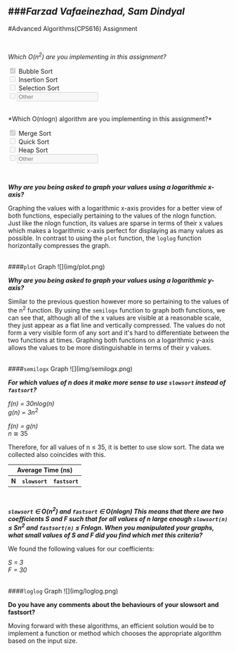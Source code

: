 <script>
	function writeRow(row) {
		document.write("<tr>");
		for (var i = 0; i < row.length; i++)
			document.write("<td align=\"center\">" + row[i] + "</td>");
		document.write("</tr>");
	}
	
</script> 

###*Farzad Vafaeinezhad, Sam Dindyal*
--
#Advanced Algorithms(CPS616) Assignment

<br>

*Which O(n<sup>2</sup>) are you implementing in this assignment?*

<form>

<input type="checkbox" disabled checked> Bubble Sort<br>
<input type="checkbox" disabled> Insertion Sort<br>
<input type="checkbox" disabled> Selection Sort<br>
<input type="checkbox" disabled><input placeholder="Other" disabled></input>
</form>

<br>
*Which O(nlogn) algorithm are you implementing in this assignment?*

<input type="checkbox" disabled checked> Merge Sort<br>
<input type="checkbox" disabled> Quick Sort<br>
<input type="checkbox" disabled> Heap Sort<br>
<input type="checkbox" disabled><input placeholder="Other" disabled></input>

<br>

***Why are you being asked to graph your values using a logarithmic x-axis?***<br>

Graphing the values with a logarithmic x-axis provides for a better view of both functions, especially pertaining to the values of the nlogn function. Just like the nlogn function, its values are sparse in terms of their x values which makes a logarithmic x-axis perfect for displaying as many values as possible. In contrast to using the <code>plot</code> function, the <code>loglog</code> function horizontally compresses the graph.

<br>
####<code>plot</code> Graph
![](img/plot.png)

<br>

***Why are you being asked to graph your values using a logarithmic y-axis?***<br>

Similar to the previous question however more so pertaining to the values of the n<sup>2</sup> function. By using the <code>semilogx</code> function to graph both functions, we can see that, although all of the x values are visible at a reasonable scale, they just appear as a flat line and vertically compressed. The values do not form a very visible form of any sort and it's hard to differentiate between the two functions at times. Graphing both functions on a logarithmic y-axis allows the values to be more distinguishable in terms of their y values.

<br>
####<code>semilogx</code> Graph
![](img/semilogx.png)

<br>

***For which values of n does it make more sense to use <code>slowsort</code> instead of <code>fastsort</code>?***<br>

*f(n) = 30nlog(n)*<br>
*g(n) = 3n<sup>2</sup>*<br>

*f(n) = g(n)*<br>
*n* &cong; 35

Therefore, for all values of n &le; 35, it is better to use slow sort. The data we collected also coincides with this.
<table>
<tr>
	<th colspan="3">Average Time (ns)</th>
</tr>
<tr>
	<th>N</th>
	<th><code>slowsort</code></th>
	<th><code>fastsort</code></th>
</tr>

<script>
	writeRow([ 10 , 211 , 641]);
	writeRow([ 20 , 832 ," 1,046 "]);
	writeRow([ 50 ," 4,811 "," 2,590 "]);
	writeRow([ 100 ," 17,127 "," 5,448 "]);
	writeRow([ 200 ," 59,484 "," 11,512 "]);
	writeRow([ 500 ," 329,049 "," 31,683 "]);
	writeRow([" 1,000 "," 1,236,118 "," 63,865 "]);
	writeRow([" 2,000 "," 4,768,017 "," 124,500 "]);
	writeRow([" 5,000 "," 30,455,982 "," 318,814 "]);
	writeRow([" 10,000 "," 137,170,419 "," 630,194 "
]);
	writeRow([" 20,000 "," 609,172,356 "," 1,326,659 "
]);
	writeRow([" 50,000 "," 3,964,567,009 "," 3,439,664 "
]);
	writeRow([" 100,000 "," 15,930,529,921 "," 7,032,603 "]);
	writeRow([" 200,000 "," 63,658,762,894 "," 14,837,992 "]);
	writeRow([" 500,000 "," 397,349,597,058 "," 42,573,181 "]);
	writeRow([" 1,000,000 "," 1,594,043,609,832 "," 86,751,919 "]);
</script>
<table>


<br>

***<code>slowsort</code> &isin; O(n<sup>2</sup>) and <code>fastsort</code> &isin; O(nlogn) This means that there are two coefficients S and F such that for all values of n large enough <code>slowsort(n)</code> &le; Sn<sup>2</sup> and <code>fastsort(n)</code> &le; Fnlogn. When you manipulated your graphs, what small values of S and F did you find which met this criteria?***<br>

We found the following values for our coefficients: <br>

*S = 3*<br>
*F = 30*

<br>
####<code>loglog</code> Graph
![](img/loglog.png)

<br>

**Do you have any comments about the behaviours of your slowsort and fastsort?**

Moving forward with these algorithms, an efficient solution would be to implement a function or method which chooses the appropriate algorithm based on the input size.

